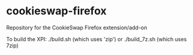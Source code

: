 # cookieswap-firefox
Repository for the CookieSwap Firefox extension/add-on


To build the XPI:
./build.sh    (which uses 'zip') or
./build_7z.sh   (which uses 7zip)